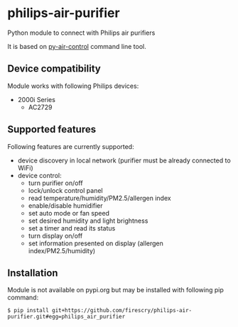 # philips-air-purifier
Python module to connect with Philips air purifiers

It is based on [py-air-control](https://github.com/rgerganov/py-air-control) command line tool.

## Device compatibility
Module works with following Philips devices:
* 2000i Series
  * AC2729

## Supported features
Following features are currently supported:
* device discovery in local network (purifier must be already connected to WiFi)
* device control:
  * turn purifier on/off
  * lock/unlock control panel
  * read temperature/humidity/PM2.5/allergen index
  * enable/disable humidifier
  * set auto mode or fan speed
  * set desired humidity and light brightness
  * set a timer and read its status
  * turn display on/off
  * set information presented on display (allergen index/PM2.5/humidity)

## Installation
Module is not available on pypi.org but may be installed with following pip command:
```
$ pip install git+https://github.com/firescry/philips-air-purifier.git#egg=philips_air_purifier
```

